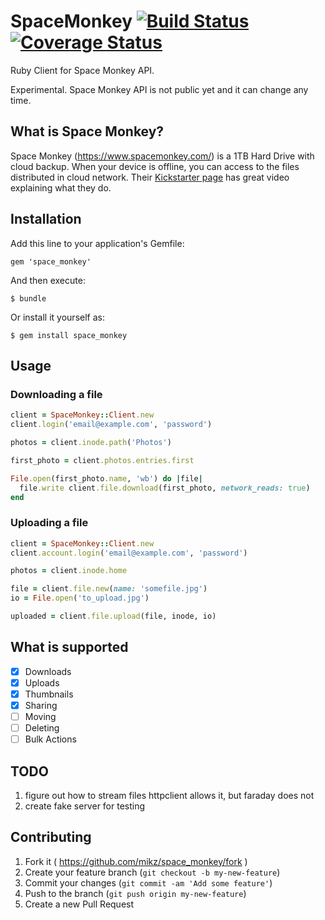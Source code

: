 # SpaceMonkey [![Build Status](https://travis-ci.org/mikz/space_monkey.svg)](https://travis-ci.org/mikz/space_monkey) [![Coverage Status](https://img.shields.io/coveralls/mikz/space_monkey.svg)](https://coveralls.io/r/mikz/space_monkey)

Ruby Client for Space Monkey API.

Experimental. Space Monkey API is not public yet and it can change any time.

## What is Space Monkey?

Space Monkey (https://www.spacemonkey.com/) is a 1TB Hard Drive with cloud backup.
When your device is offline, you can access to the files distributed in cloud network.
Their [Kickstarter page](https://www.kickstarter.com/projects/clintgc/space-monkey-taking-the-cloud-out-of-the-datacente) has great video explaining what they do.

## Installation

Add this line to your application's Gemfile:

    gem 'space_monkey'

And then execute:

    $ bundle

Or install it yourself as:

    $ gem install space_monkey

## Usage

### Downloading a file

```ruby
client = SpaceMonkey::Client.new
client.login('email@example.com', 'password')

photos = client.inode.path('Photos')

first_photo = client.photos.entries.first 

File.open(first_photo.name, 'wb') do |file|
  file.write client.file.download(first_photo, network_reads: true)
end
```

### Uploading a file

```ruby
client = SpaceMonkey::Client.new
client.account.login('email@example.com', 'password')

photos = client.inode.home

file = client.file.new(name: 'somefile.jpg')
io = File.open('to_upload.jpg')

uploaded = client.file.upload(file, inode, io)
```


## What is supported

- [x] Downloads
- [x] Uploads
- [x] Thumbnails
- [x] Sharing
- [ ] Moving
- [ ] Deleting
- [ ] Bulk Actions

## TODO

1. figure out how to stream files
   httpclient allows it, but faraday does not
2. create fake server for testing

## Contributing

1. Fork it ( https://github.com/mikz/space_monkey/fork )
2. Create your feature branch (`git checkout -b my-new-feature`)
3. Commit your changes (`git commit -am 'Add some feature'`)
4. Push to the branch (`git push origin my-new-feature`)
5. Create a new Pull Request
